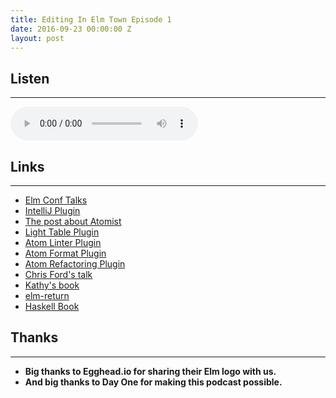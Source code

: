 ```yaml
---
title: Editing In Elm Town Episode 1
date: 2016-09-23 00:00:00 Z
layout: post
---
```


## Listen
---

<audio controls>
    <source src="http://cast.rocks/hosting/6039/Editing-in-Elm-Town-Ep-1-Remix.mp3" type="audio/mpeg">
</audio>

## Links
---

- [Elm Conf Talks](https://www.youtube.com/channel/UCOpGiN9AkczVjlpGDaBwQrQ)
- [IntelliJ Plugin](https://plugins.jetbrains.com/plugin/8192)
- [The post about Atomist](https://medium.com/the-composition/software-that-writes-and-evolves-software-953578a6fc36#.s6540aoft)
- [Light Table Plugin](https://github.com/rundis/elm-light)
- [Atom Linter Plugin](https://atom.io/packages/linter-elm-make)
- [Atom Format Plugin](https://atom.io/packages/elm-format)
- [Atom Refactoring Plugin](https://atom.io/packages/elmjutsu)
- [Chris Ford's talk](https://www.youtube.com/watch?v=EK4qctJOMaU)
- [Kathy's book](http://seriouspony.com/badass-users-the-book/)
- [elm-return](http://package.elm-lang.org/packages/Fresheyeball/elm-return/latest)
- [Haskell Book](http://haskellbook.com/)

<!--## Feed
Feed link: http://cast.rocks/hosting/6039/feeds/8YSE5.xml-->

## Thanks
---

- **Big thanks to Egghead.io for sharing their Elm logo with us.**
- **And big thanks to Day One for making this podcast possible.**
